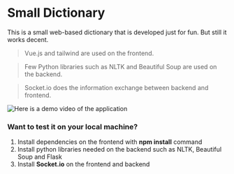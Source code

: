 # Small Dictionary
This is a small web-based dictionary that is developed just for fun. But still it works decent.

> Vue.js and tailwind are used on the frontend.

> Few Python libraries such as NLTK and Beautiful Soup are used on the backend. 

> Socket.io does the information exchange between backend and frontend. 


![Here is a demo video of the application]([https://github.com/Rahamt-Musawi/small-dictionary/issues/1#issue-1595668990](https://github.com/Rahamt-Musawi/small-dictionary/issues/2#issue-1595771757))




### Want to test it on your local machine?
<!-- TODO-IST:START -->
1. Install dependencies on the frontend with **npm install** command
2. Install python libraries needed on the backend such as NLTK, Beautiful Soup and Flask
3. Install **Socket.io** on the frontend and backend
<!-- TODO-IST:END -->
